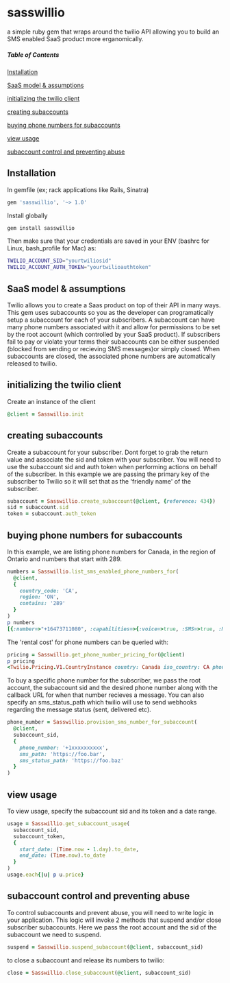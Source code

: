 # sasswillio
a simple ruby gem that wraps around the twilio API allowing you to build an SMS enabled SaaS product more erganomically.


##### Table of Contents  
[Installation](#install)

[SaaS model & assumptions](#sassmodel)

[initializing the twilio client](#init)

[creating subaccounts](#subaccounts)

[buying phone numbers for subaccounts](#phonenums)

[view usage](#usage)

[subaccount control and preventing abuse](#control)
  
<a name="install"/>

## Installation

In gemfile (ex; rack applications like Rails, Sinatra) 

```ruby
gem 'sasswillio', '~> 1.0'
```
Install globally

```bash
gem install sasswillio
```
Then make sure that your credentials are saved in your ENV (bashrc for Linux, bash_profile for Mac) as:

```bash
TWILIO_ACCOUNT_SID="yourtwiliosid"
TWILIO_ACCOUNT_AUTH_TOKEN="yourtwilioauthtoken"
```

<a name="sassmodel"/>

## SaaS model & assumptions

Twilio allows you to create a Saas product on top of their API in many ways. This gem uses subaccounts so you as the developer can programatically setup a subaccount for each of your subscribers. A subaccount can have many phone numbers associated with it and allow for permissions to be set by the root account (which controlled by your SaaS product). If subscribers fail to pay or violate your terms their subaccounts can be either suspended (blocked from sending or recieving SMS messages)or simply closed. When subaccounts are closed, the associated phone numbers are automatically released to twilio.

<a name="init"/>

## initializing the twilio client

Create an instance of the client

```ruby
@client = Sasswillio.init
```

<a name="subaccounts"/>

## creating subaccounts

Create a subaccount for your subscriber. Dont forget to grab the return value and associate the sid and token with your subscriber. You will need to use the subaccount sid and auth token when performing actions on behalf of the subscriber. In this example we are passing the primary key of the subscriber to Twilio so it will set that as the 'friendly name' of the subscriber.

```ruby
subaccount = Sasswillio.create_subaccount(@client, {reference: 434})
sid = subaccount.sid
token = subaccount.auth_token
```

<a name="phonenums"/>

## buying phone numbers for subaccounts

In this example, we are listing phone numbers for Canada, in the region of Ontario and numbers that start with 289. 

```ruby
numbers = Sasswillio.list_sms_enabled_phone_numbers_for(
  @client, 
  {
    country_code: 'CA', 
    region: 'ON', 
    contains: '289'
  }
)
p numbers
[{:number=>"+16473711080", :capabilities=>{:voice=>true, :SMS=>true, :MMS=>true, :fax=>true}}, {:number=>"+16473711150", :capabilities=>{:voice=>true, :SMS=>true, :MMS=>true, :fax=>true}}, {:number=>"+16473711025", :capabilities=>{:voice=>true, :SMS=>true, :MMS=>true, :fax=>true}}]
```

The 'rental cost' for phone numbers can be queried with: 

```ruby
pricing = Sasswillio.get_phone_number_pricing_for(@client)
p pricing 
<Twilio.Pricing.V1.CountryInstance country: Canada iso_country: CA phone_number_prices: [{"number_type"=>"local", "base_price"=>"1.00", "current_price"=>"1.00"}, {"number_type"=>"toll free", "base_price"=>"2.00", "current_price"=>"2.00"}] price_unit: USD url: https://pricing.twilio.com/v1/PhoneNumbers/Countries/CA>
```

To buy a specific phone number for the subscriber, we pass the root account, the subaccount sid and the desired phone number along with the callback URL for when that number recieves a message. You can also specify an sms_status_path which twilio will use to send webhooks regarding the message status (sent, delivered etc).

```ruby
phone_number = Sasswillio.provision_sms_number_for_subaccount(
  @client, 
  subaccount_sid, 
  {
    phone_number: '+1xxxxxxxxxx', 
    sms_path: 'https://foo.bar', 
    sms_status_path: 'https://foo.baz'
  }
)
```

<a name="usage"/>

## view usage

To view usage, specify the subaccount sid and its token and a date range.

```ruby
usage = Sasswillio.get_subaccount_usage(
  subaccount_sid, 
  subaccount_token, 
  {
    start_date: (Time.now - 1.day).to_date, 
    end_date: (Time.now).to_date
  }
)
usage.each{|u| p u.price}
```

<a name="control"/>

## subaccount control and preventing abuse

To control subaccounts and prevent abuse, you will need to write logic in your application. This logic will invoke 2 methods that suspend and/or close subscriber subaccounts. Here we pass the root account and the sid of the subaccount we need to suspend.

```ruby
suspend = Sasswillio.suspend_subaccount(@client, subaccount_sid) 
```

to close a subaccount and release its numbers to twilio: 

```ruby
close = Sasswillio.close_subaccount(@client, subaccount_sid) 
```


